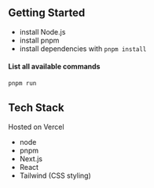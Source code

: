 ## Getting Started

- install Node.js
- install pnpm
- install dependencies with `pnpm install`

#### List all available commands
```sh
pnpm run
```

## Tech Stack

Hosted on Vercel

- node
- pnpm
- Next.js
- React
- Tailwind (CSS styling)
